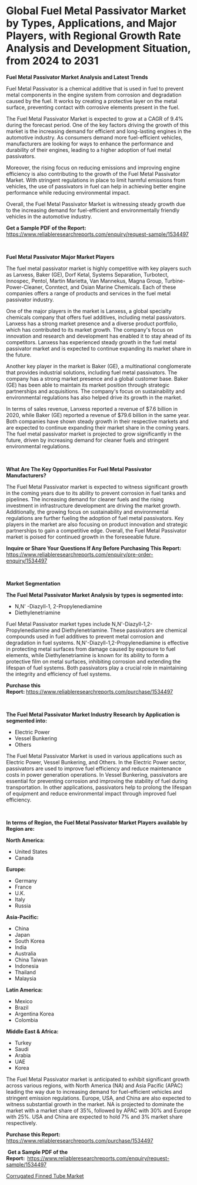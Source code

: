 <p><h1>Global Fuel Metal Passivator Market by Types, Applications, and Major Players, with Regional Growth Rate Analysis and Development Situation, from 2024 to 2031</h1></p><p><strong>Fuel Metal Passivator Market Analysis and Latest Trends</strong></p>
<p><p>Fuel Metal Passivator is a chemical additive that is used in fuel to prevent metal components in the engine system from corrosion and degradation caused by the fuel. It works by creating a protective layer on the metal surface, preventing contact with corrosive elements present in the fuel.</p><p>The Fuel Metal Passivator Market is expected to grow at a CAGR of 9.4% during the forecast period. One of the key factors driving the growth of this market is the increasing demand for efficient and long-lasting engines in the automotive industry. As consumers demand more fuel-efficient vehicles, manufacturers are looking for ways to enhance the performance and durability of their engines, leading to a higher adoption of fuel metal passivators.</p><p>Moreover, the rising focus on reducing emissions and improving engine efficiency is also contributing to the growth of the Fuel Metal Passivator Market. With stringent regulations in place to limit harmful emissions from vehicles, the use of passivators in fuel can help in achieving better engine performance while reducing environmental impact.</p><p>Overall, the Fuel Metal Passivator Market is witnessing steady growth due to the increasing demand for fuel-efficient and environmentally friendly vehicles in the automotive industry.</p></p>
<p><strong>Get a Sample PDF of the Report:&nbsp;</strong> <a href="https://www.reliableresearchreports.com/enquiry/request-sample/1534497">https://www.reliableresearchreports.com/enquiry/request-sample/1534497</a></p>
<p>&nbsp;</p>
<p><strong>Fuel Metal Passivator Major Market Players</strong></p>
<p><p>The fuel metal passivator market is highly competitive with key players such as Lanxess, Baker (GE), Dorf Ketal, Systems Separation, Turbotect, Innospec, Pentol, Martin Marietta, Van Mannekus, Magna Group, Turbine-Power-Cleaner, Conntect, and Osian Marine Chemicals. Each of these companies offers a range of products and services in the fuel metal passivator industry.</p><p>One of the major players in the market is Lanxess, a global specialty chemicals company that offers fuel additives, including metal passivators. Lanxess has a strong market presence and a diverse product portfolio, which has contributed to its market growth. The company's focus on innovation and research and development has enabled it to stay ahead of its competitors. Lanxess has experienced steady growth in the fuel metal passivator market and is expected to continue expanding its market share in the future.</p><p>Another key player in the market is Baker (GE), a multinational conglomerate that provides industrial solutions, including fuel metal passivators. The company has a strong market presence and a global customer base. Baker (GE) has been able to maintain its market position through strategic partnerships and acquisitions. The company's focus on sustainability and environmental regulations has also helped drive its growth in the market.</p><p>In terms of sales revenue, Lanxess reported a revenue of $7.6 billion in 2020, while Baker (GE) reported a revenue of $79.6 billion in the same year. Both companies have shown steady growth in their respective markets and are expected to continue expanding their market share in the coming years. The fuel metal passivator market is projected to grow significantly in the future, driven by increasing demand for cleaner fuels and stringent environmental regulations.</p></p>
<p>&nbsp;</p>
<p><strong>What Are The Key Opportunities For Fuel Metal Passivator Manufacturers?</strong></p>
<p><p>The Fuel Metal Passivator market is expected to witness significant growth in the coming years due to its ability to prevent corrosion in fuel tanks and pipelines. The increasing demand for cleaner fuels and the rising investment in infrastructure development are driving the market growth. Additionally, the growing focus on sustainability and environmental regulations are further fueling the adoption of fuel metal passivators. Key players in the market are also focusing on product innovation and strategic partnerships to gain a competitive edge. Overall, the Fuel Metal Passivator market is poised for continued growth in the foreseeable future.</p></p>
<p><strong>Inquire or Share Your Questions If Any Before Purchasing This Report:</strong> <a href="https://www.reliableresearchreports.com/enquiry/pre-order-enquiry/1534497">https://www.reliableresearchreports.com/enquiry/pre-order-enquiry/1534497</a></p>
<p>&nbsp;</p>
<p><strong>Market Segmentation</strong></p>
<p><strong>The Fuel Metal Passivator Market Analysis by types is segmented into:</strong></p>
<p><ul><li>N,N' -Diazyll-1, 2-Propylenediamine</li><li>Diethylenetriamine</li></ul></p>
<p><p>Fuel Metal Passivator market types include N,N'-Diazyll-1,2-Propylenediamine and Diethylenetriamine. These passivators are chemical compounds used in fuel additives to prevent metal corrosion and degradation in fuel systems. N,N'-Diazyll-1,2-Propylenediamine is effective in protecting metal surfaces from damage caused by exposure to fuel elements, while Diethylenetriamine is known for its ability to form a protective film on metal surfaces, inhibiting corrosion and extending the lifespan of fuel systems. Both passivators play a crucial role in maintaining the integrity and efficiency of fuel systems.</p></p>
<p><strong>Purchase this Report:&nbsp;</strong><a href="https://www.reliableresearchreports.com/purchase/1534497">https://www.reliableresearchreports.com/purchase/1534497</a></p>
<p>&nbsp;</p>
<p><strong>The Fuel Metal Passivator Market Industry Research by Application is segmented into:</strong></p>
<p><ul><li>Electric Power</li><li>Vessel Bunkering</li><li>Others</li></ul></p>
<p><p>The Fuel Metal Passivator Market is used in various applications such as Electric Power, Vessel Bunkering, and Others. In the Electric Power sector, passivators are used to improve fuel efficiency and reduce maintenance costs in power generation operations. In Vessel Bunkering, passivators are essential for preventing corrosion and improving the stability of fuel during transportation. In other applications, passivators help to prolong the lifespan of equipment and reduce environmental impact through improved fuel efficiency.</p></p>
<p>&nbsp;</p>
<p><strong>In terms of Region, the Fuel Metal Passivator Market Players available by Region are:</strong></p>
<p>
    <p> <strong> North America: </strong>
        <ul>
            <li>United States</li>
            <li>Canada</li>
        </ul>
        </p> 
    <p> <strong> Europe: </strong>
        <ul>
            <li>Germany</li>
            <li>France</li>
            <li>U.K.</li>
            <li>Italy</li>
            <li>Russia</li>
        </ul>
        </p> 
    <p> <strong> Asia-Pacific: </strong>
        <ul>
            <li>China</li>
            <li>Japan</li>
            <li>South Korea</li>
            <li>India</li>
            <li>Australia</li>
            <li>China Taiwan</li>
            <li>Indonesia</li>
            <li>Thailand</li>
            <li>Malaysia</li>
        </ul>
        </p> 
    <p> <strong> Latin America: </strong>
        <ul>
            <li>Mexico</li>
            <li>Brazil</li>
            <li>Argentina Korea</li>
            <li>Colombia</li>
        </ul>
        </p> 
    <p> <strong> Middle East & Africa: </strong>
        <ul>
            <li>Turkey</li>
            <li>Saudi</li>
            <li>Arabia</li>
            <li>UAE</li>
            <li>Korea</li>
        </ul>
    </p>
    </p>
<p><p>The Fuel Metal Passivator market is anticipated to exhibit significant growth across various regions, with North America (NA) and Asia Pacific (APAC) leading the way due to increasing demand for fuel-efficient vehicles and stringent emission regulations. Europe, USA, and China are also expected to witness substantial growth in the market. NA is projected to dominate the market with a market share of 35%, followed by APAC with 30% and Europe with 25%. USA and China are expected to hold 7% and 3% market share respectively.</p></p>
<p><strong>Purchase this Report: </strong><a href="https://www.reliableresearchreports.com/purchase/1534497">https://www.reliableresearchreports.com/purchase/1534497</a></p>
<p>&nbsp;<strong>Get a Sample PDF of the Report:&nbsp;&nbsp;</strong><a href="https://www.reliableresearchreports.com/enquiry/request-sample/1534497">https://www.reliableresearchreports.com/enquiry/request-sample/1534497</a></p>
<p><strong></strong></p>
<p><p><a href="https://github.com/RichRobinson5/Market-Research-Report-List-4/blob/main/corrugated-finned-tube-market.md">Corrugated Finned Tube Market</a></p></p>